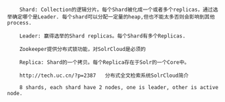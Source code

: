 		Shard: Collection的逻辑分片。每个Shard被化成一个或者多个replicas，通过选举确定哪个是Leader. 每个shard可以分配一定量的heap,但也不能太多否则会影响到其他process.
		
		Leader: 赢得选举的Shard replicas。每个Shard有多个Replicas.
		
		Zookeeper提供分布式锁功能，对SolrCloud是必须的
		
		Replica: Shard的一个拷贝。每个Replica存在于Solr的一个Core中。
		
		http://tech.uc.cn/?p=2387   分布式全文检索系统SolrCloud简介
		
		8 shards, each shard have 2 nodes, one is leader, other is active node.
